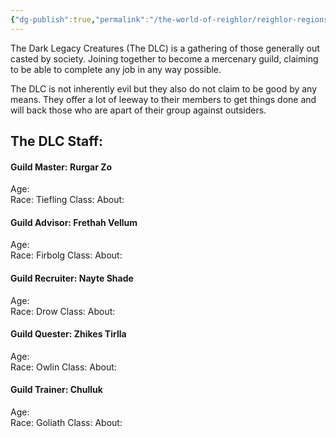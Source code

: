 ```yaml
---
{"dg-publish":true,"permalink":"/the-world-of-reighlor/reighlor-regions/kingdom-of-leloria/joleria/guilds-of-joleria/the-dlc/the-dark-legacy-creatures/"}
---
```


The Dark Legacy Creatures (The DLC) is a gathering of those generally out casted by society. Joining together to become a mercenary guild, claiming to be able to complete any job in any way possible. 

The DLC is not inherently evil but they also do not claim to be good by any means. They offer a lot of leeway to their members to get things done and will back those who are apart of their group against outsiders. 



## The DLC Staff:
#### Guild Master: Rurgar Zo
Age:  
Race:  Tiefling
Class:
About: 
#### Guild Advisor: Frethah Vellum
Age:  
Race:  Firbolg
Class:
About: 
#### Guild Recruiter: Nayte Shade
Age:  
Race:  Drow
Class:
About: 
#### Guild Quester: Zhikes Tirlla
Age:  
Race:  Owlin
Class:
About: 
#### Guild Trainer: Chulluk 
Age:  
Race:  Goliath
Class:
About: 